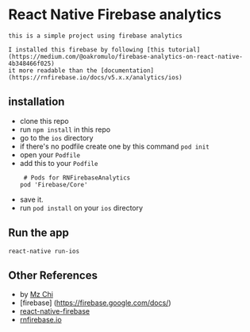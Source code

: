 # React Native Firebase analytics
    this is a simple project using firebase analytics

    I installed this firebase by following [this tutorial](https://medium.com/@oakromulo/firebase-analytics-on-react-native-4b348466f025)
    it more readable than the [documentation](https://rnfirebase.io/docs/v5.x.x/analytics/ios)
## installation
- clone this repo
- run `npm install` in this repo
- go to the `ios` directory
- if there's no podfile create one by this command `pod init`
- open your `Podfile`
- add this to your `Podfile`
    ```
     # Pods for RNFirebaseAnalytics
	pod 'Firebase/Core'
    ```
- save it.
- run `pod install` on your `ios` directory

## Run the app
`react-native run-ios`

## Other References
 - by [Mz Chi](https://medium.com/@Mz_Chi/how-to-include-firebase-analytics-to-your-react-native-app-d8fc977747d0)
 - [firebase] (https://firebase.google.com/docs/)
 - [react-native-firebase](https://github.com/invertase/react-native-firebase)
 - [rnfirebase.io](https://rnfirebase.io/)
